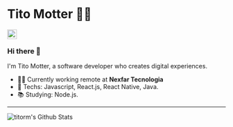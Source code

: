 # Tito Motter :man_technologist:

[<img align="left" alt="titorm | LinkedIn" width="22px" src="https://cdn.jsdelivr.net/npm/simple-icons@v3/icons/linkedin.svg" />][linkedin]

<br>

### Hi there 👋

I'm Tito Motter, a software developer who creates digital experiences.

- :man_technologist: Currently working remote at **Nexfar Tecnologia**
- :rocket: Techs: Javascript, React.js, React Native, Java.
- :books: Studying: Node.js.

---

<img align="left" alt="titorm's Github Stats" src="https://github-readme-stats.vercel.app/api?username=titorm&show_icons=true&hide_border=true&count_private=true" />

<br>
<br>

[linkedin]: https://www.linkedin.com/in/titomotter/
